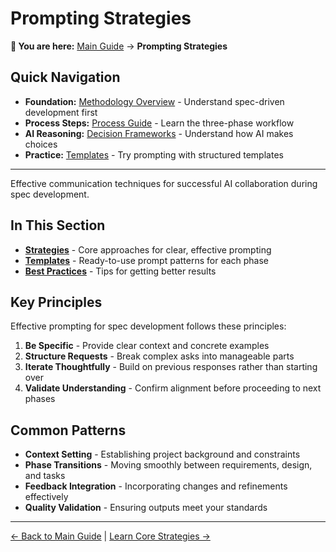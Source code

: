 # Prompting Strategies

<!-- Navigation Metadata -->
<!-- Section: Prompting | Level: Overview | Prerequisites: methodology/README.md -->
<!-- Related: process/README.md, ai-reasoning/decision-frameworks.md, templates/README.md -->

**📍 You are here:** [Main Guide](../README.md) → **Prompting Strategies**

## Quick Navigation
- **Foundation:** [Methodology Overview](../methodology/README.md) - Understand spec-driven development first
- **Process Steps:** [Process Guide](../process/README.md) - Learn the three-phase workflow
- **AI Reasoning:** [Decision Frameworks](../ai-reasoning/decision-frameworks.md) - Understand how AI makes choices
- **Practice:** [Templates](../templates/README.md) - Try prompting with structured templates

---

Effective communication techniques for successful AI collaboration during spec development.

## In This Section

- **[Strategies](strategies.md)** - Core approaches for clear, effective prompting
- **[Templates](templates.md)** - Ready-to-use prompt patterns for each phase
- **[Best Practices](best-practices.md)** - Tips for getting better results

## Key Principles

Effective prompting for spec development follows these principles:

1. **Be Specific** - Provide clear context and concrete examples
2. **Structure Requests** - Break complex asks into manageable parts
3. **Iterate Thoughtfully** - Build on previous responses rather than starting over
4. **Validate Understanding** - Confirm alignment before proceeding to next phases

## Common Patterns

- **Context Setting** - Establishing project background and constraints
- **Phase Transitions** - Moving smoothly between requirements, design, and tasks
- **Feedback Integration** - Incorporating changes and refinements effectively
- **Quality Validation** - Ensuring outputs meet your standards

---

[← Back to Main Guide](../README.md) | [Learn Core Strategies →](strategies.md)